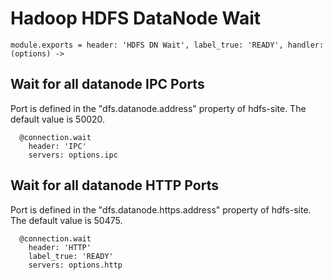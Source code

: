 
# Hadoop HDFS DataNode Wait

    module.exports = header: 'HDFS DN Wait', label_true: 'READY', handler: (options) ->

## Wait for all datanode IPC Ports

Port is defined in the "dfs.datanode.address" property of hdfs-site. The default
value is 50020.

      @connection.wait
        header: 'IPC'
        servers: options.ipc

## Wait for all datanode HTTP Ports

Port is defined in the "dfs.datanode.https.address" property of hdfs-site. The default
value is 50475.

      @connection.wait
        header: 'HTTP'
        label_true: 'READY'
        servers: options.http
